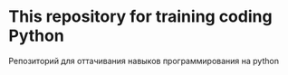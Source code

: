 # This repository for training coding Python
Репозиторий для оттачивания навыков программирования на python